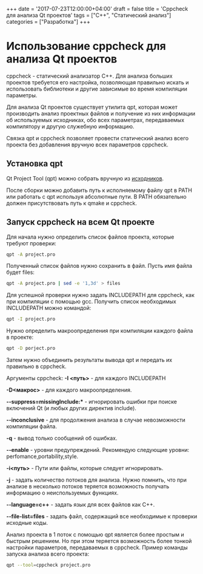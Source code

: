 +++
date = '2017-07-23T12:00:00+04:00'
draft = false
title = 'Cppcheck для анализа Qt проектов'
tags = ["C++", "Статический анализ"]
categories = ["Разработка"]
+++

Использование cppcheck для анализа Qt проектов
==============================================

cppcheck - статический анализатор C++. Для анализа больших проектов требуется
его настройка, позволяющая правильно искать и использовать библиотеки и другие
зависимые во время компиляции параметры.

Для анализа Qt проектов существует утилита qpt, которая может производить
анализ проектных файлов и получение из них информации об используемых
исходниках, обо всех параметрах, передаваемых компилятору и другую служебную
информацию.

Связка qpt и cppcheck позволяет провести статический анализ всего проекта без
добавления вручную всех параметров cppcheck.

Установка qpt
-------------

Qt Project Tool (qpt) можно собрать вручную из
[исходников](https://sourceforge.net/projects/qtprojecttool/files/).

После сборки можно добавить путь к исполняемому файлу qpt в PATH или работать
с qpt используя абсолютные пути. В PATH обязательно должен присутствовать путь
к qmake и cppcheck.

Запуск cppcheck на всем Qt проекте
----------------------------------

Для начала нужно определить список файлов проекта, которые требуют проверки:

```bash
qpt -A project.pro
```

Полученный список файлов нужно сохранить в файл. Пусть имя файла будет files:

```bash
qpt -A project.pro | sed -e '1,3d' > files
```

Для успешной проверки нужно задать INCLUDEPATH для cppcheck, как при
компиляции с помощью gcc. Получить список необходимых INCLUDEPATH можно
командой:

```bash
qpt -I project.pro
```

Нужно определить макроопределения при компиляции каждого файла в проекте:

```bash
qpt -D porject.pro
```

Затем нужно объединить результаты вывода qpt и передать их правильно в
cppcheck.

Аргументы cppcheck:
**-I <путь>** - для каждого INCLUDEPATH

**-D<макрос>** - для каждого макроопределения.

**--suppress=missingInclude:\*** - игнорировать ошибки при поиске включений Qt
(и любых других директив include).

**--inconclusive** - для продолжения анализа в случае невозможности компиляции
файла.

**-q** - вывод только сообщений об ошибках.

**--enable** - уровни предупреждений. Рекомендую следующие уровни:
perfomance,portability,style.

**-i<путь>** - Пути или файлы, которые следует игнорировать.

**-j <n>** - задать количество потоков для анализа. Нужно помнить, что при
анализе в несколько потоков теряется возможность получать информацию о
неиспользуемых функциях.

**--language=c++** - задать язык для всех файлов как С++.

**--file-list=files** - задать файл, содержащий все необходимые к проверки
исходные коды.

Анализ проекта в 1 поток с помощью qpt является более простым и быстрым
решением. Но при этом теряется возможность более тонкой настройки параметров,
передаваемых в cppcheck. Пример команды запуска анализа всего проекта:

```bash
qpt --tool=cppcheck project.pro
```
